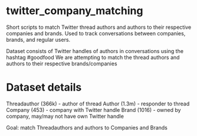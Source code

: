 # twitter_company_matching

Short scripts to match Twitter thread authors and authors to their respective companies and brands. Used to track conversations between companies, brands, and regular users.

Dataset consists of Twitter handles of authors in conversations using the hashtag #goodfood
We are attempting to match the thread authors and authors to their respective brands/companies

# Dataset details
Threadauthor (366k) - author of thread
Author (1.3m) - responder to thread
Company (453) - company with Twitter handle
Brand (1016) - owned by company, may/may not have own Twitter handle

Goal: match Threadauthors and authors to Companies and Brands
